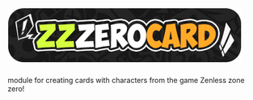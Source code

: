 # <img src = "https://github.com/DEViantUA/ZZZeroCard/blob/main/ReadMe/logo_ZZZeroCard.png" >


module for creating cards with characters from the game Zenless zone zero!
